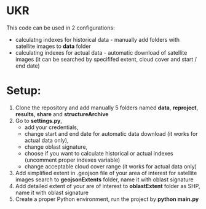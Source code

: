 # UKR
This code can be used in 2 configurations:
- calculatng indexes for historical data - manually add folders with satellite images to **data** folder
- calculating indexes for actual data - automatic download of satellite images (it can be searched by specififed extent, cloud cover and start / end date)
# Setup:
1) Clone the repository and add manually 5 folders named **data**, **reproject**, **results**, **share** and **structureArchive**
2) Go to **settings.py**, 
    - add your credentials, 
    - change start and end date for automatic data download (it works for actual data only), 
    - change oblast signature, 
    - choose if you want to calculate historical or actual indexes (uncomment proper indexes variable)
    - change acceptable cloud cover range (it works for actual data only)
3) Add simplified extent in .geojson file of your area of interest for satellite images search to **geojsonExtents** folder, name it with oblast signature
4) Add detailed extent of your are of interest to **oblastExtent** folder as SHP, name it with oblast signature
5) Create a proper Python environment, run the project by **python main.py**
